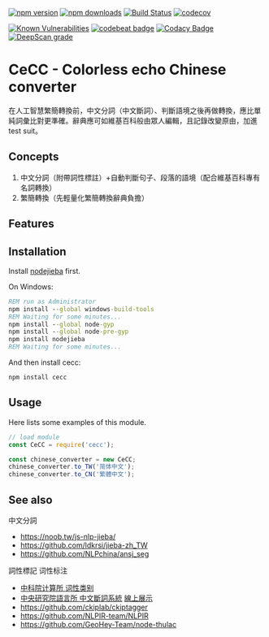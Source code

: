 ﻿[![npm version](https://badge.fury.io/js/cecc.svg)](https://www.npmjs.com/package/cecc)
[![npm downloads](https://img.shields.io/npm/dm/cecc.svg)](https://www.npmjs.com/package/cecc)
[![Build Status](https://travis-ci.org/kanasimi/Chinese_converter.svg?branch=master)](https://travis-ci.org/kanasimi/Chinese_converter)
[![codecov](https://codecov.io/gh/kanasimi/Chinese_converter/branch/master/graph/badge.svg)](https://codecov.io/gh/kanasimi/Chinese_converter)

[![Known Vulnerabilities](https://snyk.io/test/github/kanasimi/Chinese_converter/badge.svg?targetFile=package.json)](https://snyk.io/test/github/kanasimi/Chinese_converter?targetFile=package.json)
[![codebeat badge](https://codebeat.co/badges/e358b88e-dff0-465f-aa7b-b5f972dee085)](https://codebeat.co/projects/github-com-kanasimi-chinese_converter-master)
[![Codacy Badge](https://app.codacy.com/project/badge/Grade/fd590585ec734d3b90e701da95cca8b2)](https://www.codacy.com/gh/kanasimi/Chinese_converter/dashboard?utm_source=github.com&amp;utm_medium=referral&amp;utm_content=kanasimi/Chinese_converter&amp;utm_campaign=Badge_Grade)
[![DeepScan grade](https://deepscan.io/api/teams/4788/projects/14427/branches/268541/badge/grade.svg)](https://deepscan.io/dashboard#view=project&tid=4788&pid=14427&bid=268541)

# CeCC - Colorless echo Chinese converter
在人工智慧繁簡轉換前，中文分詞（中文斷詞）、判斷語境之後再做轉換，應比單純詞彙比對更準確。辭典應可如維基百科般由眾人編輯，且記錄改變原由，加進 test suit。

## Concepts
1. 中文分詞（附帶詞性標註）+自動判斷句子、段落的語境（配合維基百科專有名詞轉換）
2. 繁簡轉換（先輕量化繁簡轉換辭典負擔）

## Features

## Installation
Install [nodejieba](https://github.com/yanyiwu/nodejieba) first.

On Windows:
```cmd
REM run as Administrator
npm install --global windows-build-tools
REM Waiting for some minutes...
npm install --global node-gyp
npm install --global node-pre-gyp
npm install nodejieba
REM Waiting for some minutes...
```

And then install cecc:

```bash
npm install cecc
```

## Usage
Here lists some examples of this module.

```javascript
// load module
const CeCC = require('cecc');

const chinese_converter = new CeCC;
chinese_converter.to_TW('简体中文');
chinese_converter.to_CN('繁體中文');
```

## See also
中文分詞
* https://noob.tw/js-nlp-jieba/
* https://github.com/ldkrsi/jieba-zh_TW
* https://github.com/NLPchina/ansj_seg

詞性標記 词性标注
* [中科院计算所 词性类别](http://103.242.175.216:197/nlpir/)
* [中央研究院語言所 中文斷詞系統](http://ckipsvr.iis.sinica.edu.tw/) [線上展示](http://sunlight.iis.sinica.edu.tw/uwextract/demo.htm)
* https://github.com/ckiplab/ckiptagger
* https://github.com/NLPIR-team/NLPIR
* https://github.com/GeoHey-Team/node-thulac
